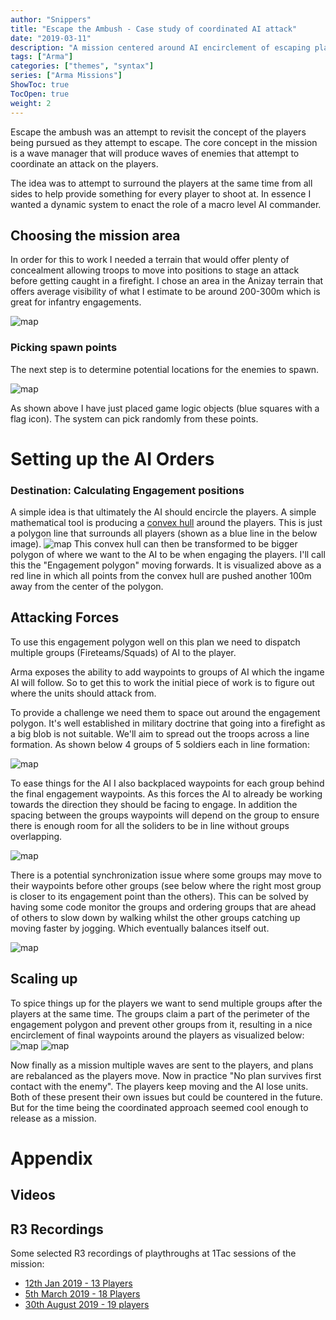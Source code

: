 ```yaml
---
author: "Snippers"
title: "Escape the Ambush - Case study of coordinated AI attack"
date: "2019-03-11"
description: "A mission centered around AI encirclement of escaping players"
tags: ["Arma"]
categories: ["themes", "syntax"]
series: ["Arma Missions"]
ShowToc: true
TocOpen: true
weight: 2
---
```


Escape the ambush was an attempt to revisit the concept of the players being pursued as they attempt to escape. The core concept in the mission is a wave manager that will produce waves of enemies that attempt to coordinate an attack on the players.

The idea was to attempt to surround the players at the same time from all sides to help provide something for every player to shoot at. In essence I wanted a dynamic system to enact the role of a macro level AI commander.

## Choosing the mission area
In order for this to work I needed a terrain that would offer plenty of concealment allowing troops to move into positions to stage an attack before getting caught in a firefight. I chose an area in the Anizay terrain that offers average visibility of what I estimate to be around 200-300m which is great for infantry engagements.

![map](map.jpg)

### Picking spawn points
The next step is to determine potential locations for the enemies to spawn.

![map](map_spawn.jpg)

As shown above I have just placed game logic objects (blue squares with a flag icon). The system can pick randomly from these points.

# Setting up the AI Orders


### Destination: Calculating Engagement positions
A simple idea is that ultimately the AI should encircle the players. A simple mathematical tool is producing a [convex hull](https://en.wikipedia.org/wiki/Convex_hull) around the players. This is just a polygon line that surrounds all players (shown as a blue line in the below image).
![map](convex-hull.jpg)
This convex hull can then be transformed to be bigger polygon of where we want to the AI to be when engaging the players. I'll call this the "Engagement polygon" moving forwards. It is visualized above as a red line in which all points from the convex hull are pushed another 100m away from the center of the polygon.

## Attacking Forces
To use this engagement polygon well on this plan we need to dispatch multiple groups (Fireteams/Squads) of AI to the player.

Arma exposes the ability to add waypoints to groups of AI which the ingame AI will follow. So to get this to work the initial piece of work is to figure out where the units should attack from.

To provide a challenge we need them to space out around the engagement polygon. It's well established in military doctrine that going into a firefight as a big blob is not suitable. We'll aim to spread out the troops across a line formation. As shown below 4 groups of 5 soldiers each in line formation:


![map](line-formation.jpg)

To ease things for the AI I also backplaced waypoints for each group behind the final engagement waypoints. As this forces the AI to already be working towards the direction they should be facing to engage. In addition the spacing between the groups waypoints will depend on the group to ensure there is enough room for all the soliders to be in line without groups overlapping.

![map](waypoints0.jpg)

There is a potential synchronization issue where some groups may move to their waypoints before other groups (see below where the right most group is closer to its engagement point than the others). This can be solved by having some code monitor the groups and ordering groups that are ahead of others to slow down by walking whilst the other groups catching up moving faster by jogging. Which eventually balances itself out.

![map](group-synch.jpg)

## Scaling up
To spice things up for the players we want to send multiple groups after the players at the same time. The groups claim a part of the perimeter of the engagement polygon and prevent other groups from it, resulting in a nice encirclement of final waypoints around the players as visualized below:
![map](waypoints1.jpg)
![map](waypoints2.jpg)

Now finally as a mission multiple waves are sent to the players, and plans are rebalanced as the players move. Now in practice "No plan survives first contact with the enemy". The players keep moving and the AI lose units. Both of these present their own issues but could be countered in the future. But for the time being the coordinated approach seemed cool enough to release as a mission.

# Appendix 

## Videos

## R3 Recordings
Some selected R3 recordings of playthroughs at 1Tac sessions of the mission:
- [12th Jan 2019 - 13 Players](https://1tac.tk/r3/1583/escape-the-ambush-v4)
- [5th March 2019 - 18 Players](https://1tac.tk/r3/1700/escape-the-ambush-i7-v2)
- [30th August 2019 - 19 players](https://1tac.tk/r3/2213/escape-the-ambush-i7-v2)